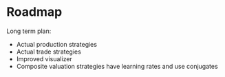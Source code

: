 # Roadmap

Long term plan:
- Actual production strategies
- Actual trade strategies
- Improved visualizer
- Composite valuation strategies have learning rates and use conjugates
